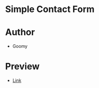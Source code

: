 # Simple Contact Form
# Author
  * Goomy
# Preview
  * [Link](https://goomy-wright.github.io/contact-form/)
